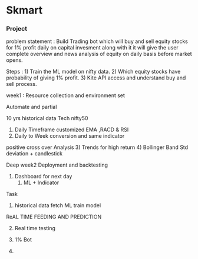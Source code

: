 # Skmart
### Project
problem statement : Build Trading bot which will buy and sell equity stocks for 1% profit daily on capital invesment along with it
                     it will give the user complete overview and news analysis of equity on daily basis before market opens.


Steps : 
         1) Train the ML model on nifty data.
         2) Which equity stocks have probability of giving 1% profit.
         3) Kite API access and understand buy and sell process.

week1 :
Resource collection and environment set

Automate and partial

10 yrs historical data
Tech nifty50
1) Daily Timeframe customized EMA ,RACD & RSI
2) Daily to Week conversion and same indicator

positive cross over
Analysis
3) Trends for high return
4) Bollinger Band Std deviation + candlestick


Deep week2
Deployment and backtesting


1) Dashboard for next day
    1) ML + Indicator

Task
1) historical data fetch ML train model

ReAL TIME FEEDING AND PREDICTION

2) Real time testing



2) 1% Bot

3)

